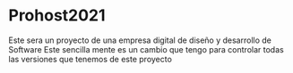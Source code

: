 # Prohost2021
Este sera un proyecto de una empresa digital de diseño y desarrollo de Software
Este sencilla mente es un cambio que tengo para controlar todas las versiones que tenemos de este proyecto
